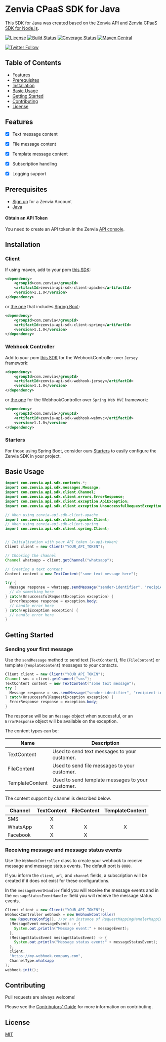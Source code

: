 # Zenvia CPaaS SDK for Java

This SDK for [Java](https://www.java.com/) was created based on the [Zenvia](https://www.zenvia.com/) [API](https://zenvia.github.io/zenvia-openapi-spec/) and
[Zenvia CPaaS SDK for Node.js](https://github.com/zenvia/zenvia-sdk-node).

[![License](https://img.shields.io/github/license/zenvia/zenvia-sdk-java.svg)](LICENSE.md)
[![Build Status](https://travis-ci.com/zenvia/zenvia-sdk-java.svg?branch=master)](https://travis-ci.com/zenvia/zenvia-sdk-java)
[![Coverage Status](https://coveralls.io/repos/github/zenvia/zenvia-sdk-java/badge.svg?branch=master)](https://coveralls.io/github/zenvia/zenvia-sdk-java?branch=master)
[![Maven Central](https://maven-badges.herokuapp.com/maven-central/com.zenvia/zenvia-api-sdk/badge.svg?style=flat-square)](https://maven-badges.herokuapp.com/maven-central/com.zenvia/zenvia-api-sdk/)

[![Twitter Follow](https://img.shields.io/twitter/follow/ZenviaMobile.svg?style=social)](https://twitter.com/intent/follow?screen_name=ZenviaMobile)



## Table of Contents

- [Features](#features)
- [Prerequisites](#prerequisites)
- [Installation](#installation)
- [Basic Usage](#basic-usage)
- [Getting Started](#getting-started)
- [Contributing](#contributing)
- [License](#license)



## Features

- [x] Text message content
- [x] File message content
- [x] Template message content
- [x] Subscription handling
- [x] Logging support



## Prerequisites

* [Sign up](https://www.zenvia.com/) for a Zenvia Account
* [Java](https://www.java.com/)



#### Obtain an API Token

You need to create an API token in the Zenvia [API console](https://app.zenvia.com/home/api).



## Installation

### Client

If using maven, add to your pom [this SDK](https://search.maven.org/search?q=g:com.zenvia+AND+a:zenvia-api-sdk-client-apache):

```xml
<dependency>
	<groupId>com.zenvia</groupId>
	<artifactId>zenvia-api-sdk-client-apache</artifactId>
	<version>1.1.0</version>
</dependency>
```


or [the one](https://search.maven.org/search?q=g:com.zenvia+AND+a:zenvia-api-sdk-client-spring) that includes [Spring Boot](https://spring.io/projects/spring-boot):

```xml
<dependency>
	<groupId>com.zenvia</groupId>
	<artifactId>zenvia-api-sdk-client-spring</artifactId>
	<version>1.1.0</version>
</dependency>
```

### Webhook Controller

Add to your pom [this SDK](https://search.maven.org/search?q=g:com.zenvia+AND+a:zenvia-api-sdk-webhook-jersey) for the WebhookController over `Jersey` framework:

```xml
<dependency>
	<groupId>com.zenvia</groupId>
	<artifactId>zenvia-api-sdk-webhook-jersey</artifactId>
	<version>1.1.0</version>
</dependency>
```


or [the one](https://search.maven.org/search?q=g:com.zenvia+AND+a:zenvia-api-sdk-webhook-webmvc) for the WebhookController over `Spring Web MVC` framework:
```xml
<dependency>
	<groupId>com.zenvia</groupId>
	<artifactId>zenvia-api-sdk-webhook-webmvc</artifactId>
	<version>1.1.0</version>
</dependency>
```


### Starters

For those using Spring Boot, consider ours [Starters](./zenvia-sdk-starters/README.md) to easily configure the Zenvia SDK in your project.


## Basic Usage

```Java
import com.zenvia.api.sdk.contents.*;
import com.zenvia.api.sdk.messages.Message;
import com.zenvia.api.sdk.client.Channel;
import com.zenvia.api.sdk.client.errors.ErrorResponse;
import com.zenvia.api.sdk.client.exception.ApiException;
import com.zenvia.api.sdk.client.exception.UnsuccessfulRequestException;

// When using zenvia-api-sdk-client-apache
import com.zenvia.api.sdk.client.apache.Client;
// When using zenvia-api-sdk-client-spring
import com.zenvia.api.sdk.client.spring.Client;


// Initialization with your API token (x-api-token)
Client client = new Client("YOUR_API_TOKEN");

// Choosing the channel
Channel whatsapp = client.getChannel("whatsapp");

// Creating a text content
Content content = new TextContent("some text message here");

try {
  Message response = whatsapp.sendMessage("sender-identifier", "recipient-identifier", content);
  // do something here
} catch(UnsuccessfulRequestException exception) {
  ErrorResponse response = exception.body;
  // handle error here
} catch(ApiException exception) {
  // handle error here
}
```


## Getting Started


### Sending your first message

Use the `sendMessage` method to send text (`TextContent`), file (`FileContent`) or template (`TemplateContent`) messages to your contacts.

```java
Client client = new Client("YOUR_API_TOKEN");
Channel sms = client.getChannel("sms");
TextContent content = new TextContent("some text message");
try {
  Message response = sms.sendMessage("sender-identifier", "recipient-identifier", content);
} catch(UnsuccessfulRequestException exception) {
  ErrorResponse response = exception.body;
}
```

The response will be an `Message` object when successful, or an `ErrorResponse` object will be
available on the exception.

The content types can be:

| Name            | Description |
|-----------------|-------------|
| TextContent     | Used to send text messages to your customer.
| FileContent     | Used to send file messages to your customer.
| TemplateContent | Used to send template messages to your customer.

The content support by channel is described below.

| Channel  | TextContent | FileContent | TemplateContent |
|----------|    :---:    |    :---:    |      :---:      |
| SMS      | X           |             |                 |
| WhatsApp | X           | X           | X               |
| Facebook | X           | X           |                 |



### Receiving message and message status events

Use the `WebhookController` class to create your webhook to receive message and message status events. The default port is `8080`.

If you inform the `client`, `url`, and `channel` fields, a subscription will be created if it does not exist for these configurations.

In the `messageEventHandler` field you will receive the message events and in the `messageStatusEventHandler` field you will receive the message status events.

```java
Client client = new Client("YOUR_API_TOKEN");
WebhookController webhook = new WebhookController(
  new ResourceConfig(), //or an instance of RequestMappingHandlerMapping when using Spring Wev MVC version
  (MessageEvent messageEvent) -> {
    System.out.println("Message event:" + messageEvent);
  },
  (MessageStatusEvent messageStatusEvent) -> {
    System.out.println("Message status event:" + messageStatusEvent);
  },
  client,
  "https://my-webhook.company.com",
  ChannelType.whatsapp
);
webhook.init();
```


## Contributing

Pull requests are always welcome!

Please see the [Contributors' Guide](CONTRIBUTING.md) for more information on contributing.



## License

[MIT](LICENSE.md)
